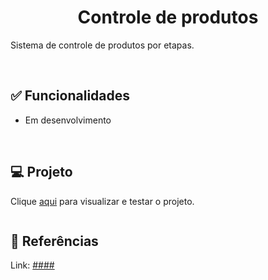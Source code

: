 <h1 align="center">Controle de produtos</h1>

<p>Sistema de controle de produtos por etapas.</p><br>

<h2>✅ Funcionalidades</h2>
<ul>
<li>Em desenvolvimento</li>
</ul><br>

<h2>💻 Projeto</h2>

<p>Clique <a href="">aqui</a> para visualizar e testar o projeto.</p

<img src=""></img><br>

### 

<h2>🔗 Referências</h2>
<p>Link: <a href="####"</a>####</p>
